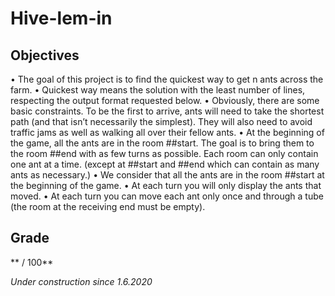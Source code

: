 # Hive-lem-in

## Objectives

• The goal of this project is to find the quickest way to get n ants across the farm.
• Quickest way means the solution with the least number of lines, respecting the
output format requested below.
• Obviously, there are some basic constraints. To be the first to arrive, ants will need to take the shortest path (and that isn’t necessarily the simplest). They will also need to avoid traffic jams as well as walking all over their fellow ants.
• At the beginning of the game, all the ants are in the room ##start. The goal is to bring them to the room ##end with as few turns as possible. Each room can only contain one ant at a time. (except at ##start and ##end which can contain as many ants as necessary.)
• We consider that all the ants are in the room ##start at the beginning of the game.
• At each turn you will only display the ants that moved.
• At each turn you can move each ant only once and through a tube (the room at the receiving end must be empty).


## Grade
** / 100**

_Under construction since 1.6.2020_
